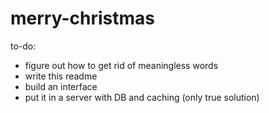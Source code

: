 # merry-christmas

to-do:

* figure out how to get rid of meaningless words
* write this readme
* build an interface
* put it in a server with DB and caching (only true solution)


